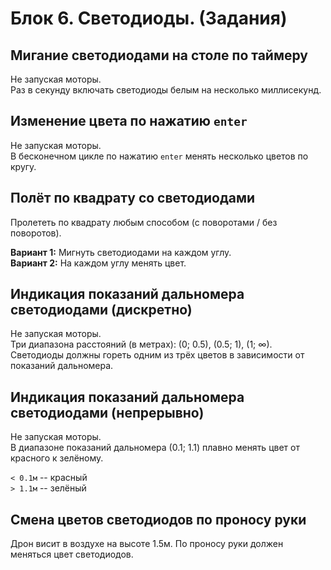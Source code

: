 # Блок 6. Светодиоды. (Задания)

## Мигание светодиодами на столе по таймеру

Не запуская моторы.\
Раз в секунду включать светодиоды белым на несколько миллисекунд.

## Изменение цвета по нажатию `enter`

Не запуская моторы.\
В бесконечном цикле по нажатию `enter` менять несколько цветов по кругу.

## Полёт по квадрату со светодиодами

Пролететь по квадрату любым способом (с поворотами / без поворотов).

**Вариант 1:** Мигнуть светодиодами на каждом углу.\
**Вариант 2:** На каждом углу менять цвет.

## Индикация показаний дальномера светодиодами (дискретно)

Не запуская моторы.\
Три диапазона расстояний (в метрах): (0; 0.5), (0.5; 1), (1; ∞). Светодиоды должны гореть одним из трёх цветов в зависимости от показаний дальномера.

## Индикация показаний дальномера светодиодами (непрерывно)

Не запуская моторы.\
В диапазоне показаний дальномера (0.1; 1.1) плавно менять цвет от красного к зелёному.

`< 0.1м` -- красный\
`> 1.1м` -- зелёный

## Смена цветов светодиодов по проносу руки

Дрон висит в воздухе на высоте 1.5м. По проносу руки должен меняться цвет светодиодов.
